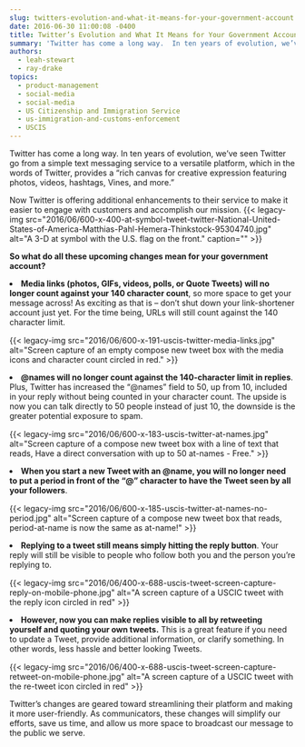 ```yaml
---
slug: twitters-evolution-and-what-it-means-for-your-government-account
date: 2016-06-30 11:00:08 -0400
title: Twitter’s Evolution and What It Means for Your Government Account
summary: 'Twitter has come a long way.  In ten years of evolution, we’ve seen Twitter go from a simple text messaging service to a versatile platform, which in the words of Twitter, provides a &ldquo;rich canvas for creative expression featuring photos, videos, hashtags, Vines, and more.&rdquo; Now Twitter is offering additional enhancements to their service to'
authors:
  - leah-stewart
  - ray-drake
topics:
  - product-management
  - social-media
  - social-media
  - US Citizenship and Immigration Service
  - us-immigration-and-customs-enforcement
  - USCIS
---
```


Twitter has come a long way.  In ten years of evolution, we’ve seen Twitter go from a simple text messaging service to a versatile platform, which in the words of Twitter, provides a “rich canvas for creative expression featuring photos, videos, hashtags, Vines, and more.”

Now Twitter is offering additional enhancements to their service to make it easier to engage with customers and accomplish our mission. {{< legacy-img src="2016/06/600-x-400-at-symbol-tweet-twitter-National-United-States-of-America-Matthias-Pahl-Hemera-Thinkstock-95304740.jpg" alt="A 3-D at symbol with the U.S. flag on the front." caption="" >}} 

**So what do all these upcoming changes mean for your government account?**

<li style="margin-bottom: 15px">
  <b>Media links (photos, GIFs, videos, polls, or Quote Tweets) will no longer count against your 140 character count</b>, so more space to get your message across! As exciting as that is &#8211; don’t shut down your link-shortener account just yet. For the time being, URLs will still count against the 140 character limit.
</li>

{{< legacy-img src="2016/06/600-x-191-uscis-twitter-media-links.jpg" alt="Screen capture of an empty compose new tweet box with the media icons and character count circled in red." >}}

<li style="margin-bottom: 15px">
  <b>@names will no longer count against the 140-character limit in replies</b>. Plus, Twitter has increased the “@names” field to 50, up from 10, included in your reply without being counted in your character count. The upside is now you can talk directly to 50 people instead of just 10, the downside is the greater potential exposure to spam.
</li>

{{< legacy-img src="2016/06/600-x-183-uscis-twitter-at-names.jpg" alt="Screen capture of a compose new tweet box with a line of text that reads, Have a direct conversation with up to 50 at-names - Free." >}}

<li style="margin-bottom: 15px">
  <b>When you start a new Tweet with an @name, you will no longer need to put a period in front of the “@” character to have the Tweet seen by all your followers</b>.
</li>

{{< legacy-img src="2016/06/600-x-185-uscis-twitter-at-names-no-period.jpg" alt="Screen capture of a compose new tweet box that reads, period-at-name is now the same as at-name!" >}}

<li style="margin-bottom: 15px">
  <b>Replying to a tweet still means simply hitting the reply button</b>. Your reply will still be visible to people who follow both you and the person you’re replying to.
</li>

{{< legacy-img src="2016/06/400-x-688-uscis-tweet-screen-capture-reply-on-mobile-phone.jpg" alt="A screen capture of a USCIC tweet with the reply icon circled in red" >}}

<li style="margin-bottom: 15px">
  <b>However, now you can make replies visible to all by retweeting yourself and quoting your own tweets.</b> This is a great feature if you need to update a Tweet, provide additional information, or clarify something. In other words, less hassle and better looking Tweets.
</li>

{{< legacy-img src="2016/06/400-x-688-uscis-tweet-screen-capture-retweet-on-mobile-phone.jpg" alt="A screen capture of a USCIC tweet with the re-tweet icon circled in red" >}}

Twitter’s changes are geared toward streamlining their platform and making it more user-friendly. As communicators, these changes will simplify our efforts, save us time, and allow us more space to broadcast our message to the public we serve.